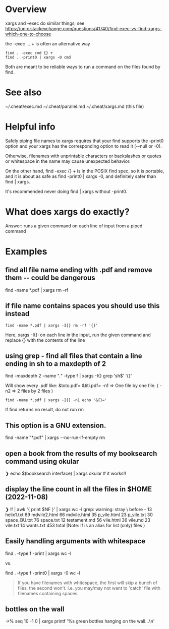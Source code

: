 # Overview


xargs and -exec do similar things; see https://unix.stackexchange.com/questions/41740/find-exec-vs-find-xargs-which-one-to-choose

the -exec … + is often an alternative way 



    find . -exec cmd {} +
    find . -print0 | xargs -0 cmd

Both are meant to be reliable ways to run a command on the files found by find.


# See also

~/.cheat/exec.md
~/.cheat/parallel.md
~/.cheat/xargs.md (this file)


# Helpful info


Safely piping file names to xargs requires that your find supports the -print0 option and your xargs has the corresponding option to read it (--null or -0). 

Otherwise, filenames with unprintable characters or backslashes or quotes or whitespace in the name may cause unexpected behavior. 

On the other hand, find -exec {} + is in the POSIX find spec, so it is portable, and it is about as safe as find -print0 | xargs -0, and definitely safer than find | xargs. 

It's recommended never doing find | xargs without -print0.



# What does xargs do exactly?

 Answer: runs a given command on each line of input from a piped command 


# Examples

## find all file name ending with .pdf and remove them -- could be dangerous
find -name *.pdf | xargs rm -rf

## if file name contains spaces you should use this instead 

    find -name *.pdf | xargs -I{} rm -rf '{}'

Here, xargs -I{}: on each line in the input, run the given command and replace {} with the contents of the line

## using grep - find all files that contain a line ending in sh to a maxdepth of 2
find -maxdepth 2 -name "*.*" -type f | xargs -I{} grep 'sh$' '{}'

 Will show every .pdf like:
	&toto.pdf=
	&titi.pdf=
 -n1 => One file by one file. ( -n2 => 2 files by 2 files )

    find -name *.pdf | xargs -I{} -n1 echo '&{}='

If find returns no result, do not run rm

## This option is a GNU extension.
find -name "*.pdf" | xargs --no-run-if-empty rm

## open a book from the results of my booksearch command using okular

❯ echo $(booksearch interface) | xargs okular # it works!!

## display the line count in all the files in $HOME (2022-11-08)  
❯ lf | awk '{ print $NF }' | xargs wc -l
grep: warning: stray \ before -
   13 helix1.txt
   69 mdvile2.html
   66 mdvile.html
   35 p_vile.html
   23 p_vile.txt
   30 space_BU.txt
   76 space.txt
   12 testament.md
   56 vile.html
   36 vile.md
   23 vile.txt
   14 wants.txt
  453 total
(Note: lf is an alias for list (only) files )

## Easily handling arguments with whitespace 

  find . -type f -print | xargs wc -l

vs.

  find . -type f -print0 | xargs -0 wc -l

> If you have filenames with whitespace, the first will skip a bunch of files, the second won't. i.e. you may/may not want to 'catch' file with filenames containing spaces.

## bottles on the wall

->% seq 10 -1 0 | xargs printf '%s green bottles hanging on the wall…\n'

